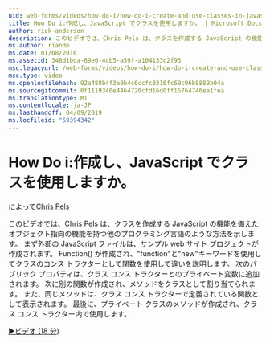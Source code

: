 ```yaml
---
uid: web-forms/videos/how-do-i/how-do-i-create-and-use-classes-in-javascript
title: How Do i:作成し、JavaScript でクラスを使用しますか。 | Microsoft Docs
author: rick-anderson
description: このビデオでは、Chris Pels は、クラスを作成する JavaScript の機能を備えたオブジェクト指向 capabilitie で他のプログラミング言語のような方法を説明しています.
ms.author: riande
ms.date: 01/08/2010
ms.assetid: 348d1bda-69e0-4cb5-a59f-a104133c2f93
msc.legacyurl: /web-forms/videos/how-do-i/how-do-i-create-and-use-classes-in-javascript
msc.type: video
ms.openlocfilehash: 92a488b4f3e9b4c6ccfc0316fc69c96b8889b04a
ms.sourcegitcommit: 0f1119340e4464720cfd16d0ff15764746ea1fea
ms.translationtype: MT
ms.contentlocale: ja-JP
ms.lasthandoff: 04/09/2019
ms.locfileid: "59394342"
---
```

# <a name="how-do-i-create-and-use-classes-in-javascript"></a>How Do i:作成し、JavaScript でクラスを使用しますか。

によって[Chris Pels](https://twitter.com/chrispels)

このビデオでは、Chris Pels は、クラスを作成する JavaScript の機能を備えたオブジェクト指向の機能を持つ他のプログラミング言語のような方法を示します。 まず外部の JavaScript ファイルは、サンプル web サイト プロジェクトが作成されます。 Function() が作成され、"function"と"new"キーワードを使用してクラスのコンス トラクターとして関数を使用して違いを説明します。 次のパブリック プロパティは、クラス コンス トラクターとのプライベート変数に追加されます。 次に別の関数が作成され、メソッドをクラスとして割り当てられます。 また、同じメソッドは、クラス コンス トラクターで定義されている関数として表示されます。 最後に、プライベート クラスのメソッドが作成され、クラス コンス トラクター内で使用します。

[&#9654;ビデオ (18 分)](https://channel9.msdn.com/Blogs/ASP-NET-Site-Videos/how-do-i-create-and-use-classes-in-javascript)
